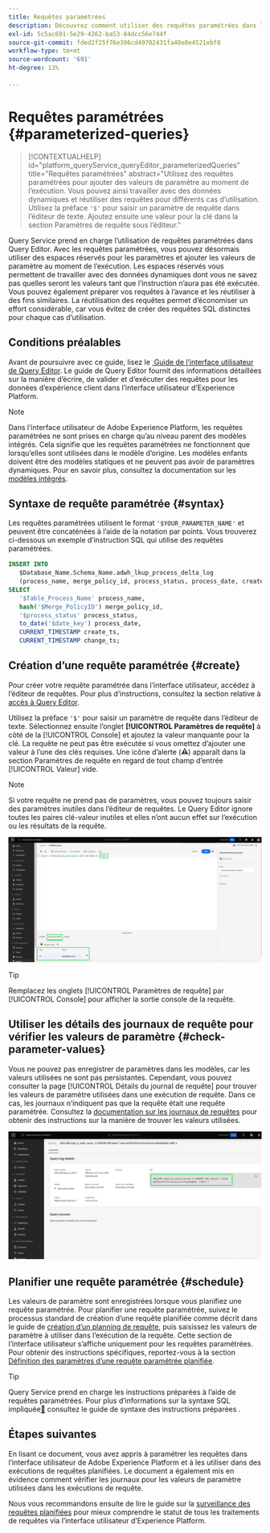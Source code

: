 ```yaml
---
title: Requêtes paramétrées
description: Découvrez comment utiliser des requêtes paramétrées dans l’interface utilisateur de Adobe Experience Platform.
exl-id: 5c5ac691-5e29-4262-ba53-84dcc56e744f
source-git-commit: fded2f25f76e396cd49702431fa40e8e4521ebf8
workflow-type: tm+mt
source-wordcount: '691'
ht-degree: 13%

---
```


# Requêtes paramétrées {#parameterized-queries}

>[!CONTEXTUALHELP]
>id="platform_queryService_queryEditor_parameterizedQueries"
>title="Requêtes paramétrées"
>abstract="Utilisez des requêtes paramétrées pour ajouter des valeurs de paramètre au moment de l’exécution. Vous pouvez ainsi travailler avec des données dynamiques et réutiliser des requêtes pour différents cas d’utilisation. Utilisez la préface `'$'` pour saisir un paramètre de requête dans l’éditeur de texte. Ajoutez ensuite une valeur pour la clé dans la section Paramètres de requête sous l’éditeur."

Query Service prend en charge l’utilisation de requêtes paramétrées dans Query Editor. Avec les requêtes paramétrées, vous pouvez désormais utiliser des espaces réservés pour les paramètres et ajouter les valeurs de paramètre au moment de l’exécution. Les espaces réservés vous permettent de travailler avec des données dynamiques dont vous ne savez pas quelles seront les valeurs tant que l’instruction n’aura pas été exécutée. Vous pouvez également préparer vos requêtes à l’avance et les réutiliser à des fins similaires. La réutilisation des requêtes permet d’économiser un effort considérable, car vous évitez de créer des requêtes SQL distinctes pour chaque cas d’utilisation.

## Conditions préalables

Avant de poursuivre avec ce guide, lisez le [&#x200B; Guide de l’interface utilisateur de Query Editor &#x200B;](./user-guide.md). Le guide de Query Editor fournit des informations détaillées sur la manière d’écrire, de valider et d’exécuter des requêtes pour les données d’expérience client dans l’interface utilisateur d’Experience Platform.

>[!NOTE]
>
>Dans l’interface utilisateur de Adobe Experience Platform, les requêtes paramétrées ne sont prises en charge qu’au niveau parent des modèles intégrés. Cela signifie que les requêtes paramétrées ne fonctionnent que lorsqu’elles sont utilisées dans le modèle d’origine. Les modèles enfants doivent être des modèles statiques et ne peuvent pas avoir de paramètres dynamiques. Pour en savoir plus, consultez la documentation sur les [modèles intégrés](../key-concepts/inline-templates.md).

## Syntaxe de requête paramétrée {#syntax}

Les requêtes paramétrées utilisent le format `'$YOUR_PARAMETER_NAME'` et peuvent être concaténées à l’aide de la notation par points. Vous trouverez ci-dessous un exemple d’instruction SQL qui utilise des requêtes paramétrées.

```sql
INSERT INTO
   $Database_Name.Schema_Name.adwh_lkup_process_delta_log
   (process_name, merge_policy_id, process_status, process_date, create_ts, change_ts)
SELECT
   '$Table_Process_Name' process_name,
   hash('$Merge_PolicyID') merge_policy_id,
   '$process_status' process_status,
   to_date('$date_key') process_date,
   CURRENT_TIMESTAMP create_ts,
   CURRENT_TIMESTAMP change_ts;
```

## Création d’une requête paramétrée {#create}

Pour créer votre requête paramétrée dans l’interface utilisateur, accédez à l’éditeur de requêtes. Pour plus d’instructions, consultez la section relative à [accès à Query Editor](./user-guide.md#accessing-query-editor).

Utilisez la préface `'$'` pour saisir un paramètre de requête dans l’éditeur de texte. Sélectionnez ensuite l’onglet **[!UICONTROL Paramètres de requête]** à côté de la [!UICONTROL Console] et ajoutez la valeur manquante pour la clé. La requête ne peut pas être exécutée si vous omettez d’ajouter une valeur à l’une des clés requises. Une icône d’alerte (![une icône d’alerte.](/help/images/icons/alert.png)) apparaît dans la section Paramètres de requête en regard de tout champ d’entrée [!UICONTROL Valeur] vide.

>[!NOTE]
>
>Si votre requête ne prend pas de paramètres, vous pouvez toujours saisir des paramètres inutiles dans l’éditeur de requêtes. Le Query Editor ignore toutes les paires clé-valeur inutiles et elles n’ont aucun effet sur l’exécution ou les résultats de la requête.

![Query Editor avec une requête paramétrée et la section Paramètres de requête mise en surbrillance.](../images/ui/parameterized-queries/parameterized-query.png)

>[!TIP]
>
>Remplacez les onglets [!UICONTROL Paramètres de requête] par [!UICONTROL Console] pour afficher la sortie console de la requête.

## Utiliser les détails des journaux de requête pour vérifier les valeurs de paramètre {#check-parameter-values}

Vous ne pouvez pas enregistrer de paramètres dans les modèles, car les valeurs utilisées ne sont pas persistantes. Cependant, vous pouvez consulter la page [!UICONTROL Détails du journal de requête] pour trouver les valeurs de paramètre utilisées dans une exécution de requête. Dans ce cas, les journaux n’indiquent pas que la requête était une requête paramétrée. Consultez la [documentation sur les journaux de requêtes](./query-logs.md) pour obtenir des instructions sur la manière de trouver les valeurs utilisées.

![La vue des logs de requête avec le SQL d’une requête paramétrée mise en surbrillance dans la section détails.](../images/ui/parameterized-queries/parameterized-query-logs.png)

<!-- improve screenshot above ^ I am waiting for a scheduled run to complete -->

## Planifier une requête paramétrée {#schedule}

Les valeurs de paramètre sont enregistrées lorsque vous planifiez une requête paramétrée. Pour planifier une requête paramétrée, suivez le processus standard de création d’une requête planifiée comme décrit dans le guide de [création d’un planning de requête](./query-schedules.md#create-schedule), puis saisissez les valeurs de paramètre à utiliser dans l’exécution de la requête. Cette section de l’interface utilisateur s’affiche uniquement pour les requêtes paramétrées. Pour obtenir des instructions spécifiques, reportez-vous à la section [Définition des paramètres d’une requête paramétrée planifiée](./query-schedules.md#set-parameters).

>[!TIP]
>
>Query Service prend en charge les instructions préparées à l’aide de requêtes paramétrées. Pour plus d’informations sur la syntaxe SQL impliquée[&#128279;](../sql/prepared-statements.md) consultez le  guide de syntaxe des instructions préparées .

## Étapes suivantes

En lisant ce document, vous avez appris à paramétrer les requêtes dans l’interface utilisateur de Adobe Experience Platform et à les utiliser dans des exécutions de requêtes planifiées. Le document a également mis en évidence comment vérifier les journaux pour les valeurs de paramètre utilisées dans les exécutions de requête.

Nous vous recommandons ensuite de lire le guide sur la [surveillance des requêtes planifiées](./monitor-queries.md) pour mieux comprendre le statut de tous les traitements de requêtes via l’interface utilisateur d’Experience Platform.
